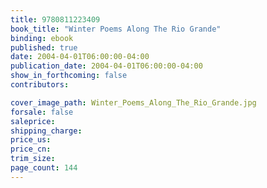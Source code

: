 ```yaml
---
title: 9780811223409
book_title: "Winter Poems Along The Rio Grande"
binding: ebook
published: true
date: 2004-04-01T06:00:00-04:00
publication_date: 2004-04-01T06:00:00-04:00
show_in_forthcoming: false
contributors:

cover_image_path: Winter_Poems_Along_The_Rio_Grande.jpg
forsale: false
saleprice:
shipping_charge:
price_us:
price_cn:
trim_size:
page_count: 144
---
```


